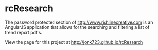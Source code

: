 # rcResearch

The password protected section of http://www.richlinecreative.com is an AngularJS application that allows for the searching and filtering a list of trend report pdf's.

View the page for this project at http://jonk723.github.io/rcResearch

